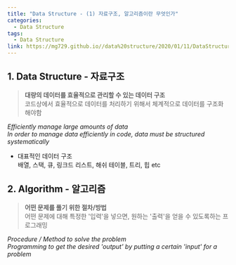 ```yaml
---
title: "Data Structure - (1) 자료구조, 알고리즘이란 무엇인가"
categories:
  - Data Structure
tags:
  - Data Structure
link: https://mg729.github.io//data%20structure/2020/01/11/DataStructure_(1)_Concept/
---
```

## 1. Data Structure - 자료구조  
>**대량의 데이터를 효율적으로 관리할 수 있는 데이터 구조**  
>코드상에서 효율적으로 데이터를 처리하기 위해서 체계적으로 데이터를 구조화해야함    
  
_Efficiently manage large amounts of data_  
_In order to manage data efficiently in code, data must be structured systematically_  

* 대표적인 데이터 구조  
배열, 스택, 큐, 링크드 리스트, 해쉬 테이블, 트리, 힙 etc  

## 2. Algorithm - 알고리즘  
>**어떤 문제를 풀기 위한 절차/방법**  
>어떤 문제에 대해 특정한 '입력'을 넣으면, 원하는 '출력'을 얻을 수 있도록하는 프로그래밍  

_Procedure / Method to solve the problem_  
_Programming to get the desired 'output' by putting a certain 'input' for a problem_  

  



